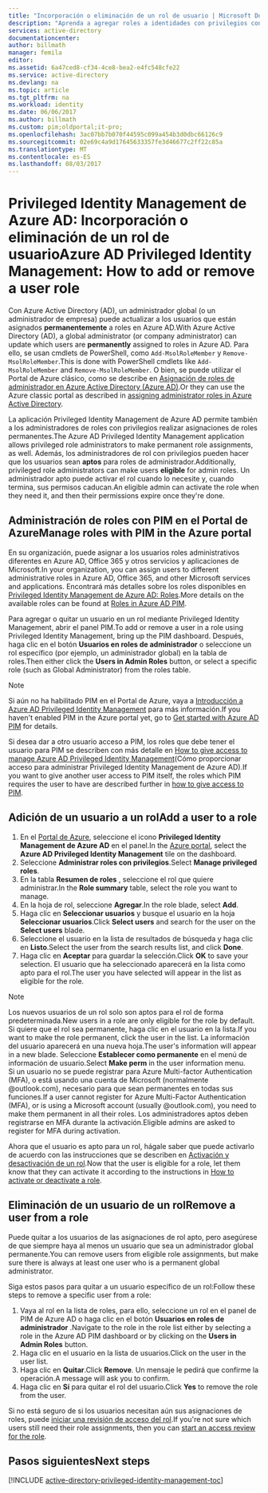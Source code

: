 ```yaml
---
title: "Incorporación o eliminación de un rol de usuario | Microsoft Docs"
description: "Aprenda a agregar roles a identidades con privilegios con la aplicación Privileged Identity Management de Azure Active Directory."
services: active-directory
documentationcenter: 
author: billmath
manager: femila
editor: 
ms.assetid: 6a47ced8-cf34-4ce8-bea2-e4fc548cfe22
ms.service: active-directory
ms.devlang: na
ms.topic: article
ms.tgt_pltfrm: na
ms.workload: identity
ms.date: 06/06/2017
ms.author: billmath
ms.custom: pim;oldportal;it-pro;
ms.openlocfilehash: 3ac07bb7b070f44595c099a454b3d0dbc66126c9
ms.sourcegitcommit: 02e69c4a9d17645633357fe3d46677c2ff22c85a
ms.translationtype: MT
ms.contentlocale: es-ES
ms.lasthandoff: 08/03/2017
---
```

# <a name="azure-ad-privileged-identity-management-how-to-add-or-remove-a-user-role"></a><span data-ttu-id="12426-103">Privileged Identity Management de Azure AD: Incorporación o eliminación de un rol de usuario</span><span class="sxs-lookup"><span data-stu-id="12426-103">Azure AD Privileged Identity Management: How to add or remove a user role</span></span>
<span data-ttu-id="12426-104">Con Azure Active Directory (AD), un administrador global (o un administrador de empresa) puede actualizar a los usuarios que están asignados **permanentemente** a roles en Azure AD.</span><span class="sxs-lookup"><span data-stu-id="12426-104">With Azure Active Directory (AD), a global administrator (or company administrator) can update which users are **permanently** assigned to roles in Azure AD.</span></span> <span data-ttu-id="12426-105">Para ello, se usan cmdlets de PowerShell, como `Add-MsolRoleMember` y `Remove-MsolRoleMember`.</span><span class="sxs-lookup"><span data-stu-id="12426-105">This is done with PowerShell cmdlets like `Add-MsolRoleMember` and `Remove-MsolRoleMember`.</span></span> <span data-ttu-id="12426-106">O bien, se puede utilizar el Portal de Azure clásico, como se describe en [Asignación de roles de administrador en Azure Active Directory (Azure AD)](active-directory-assign-admin-roles.md).</span><span class="sxs-lookup"><span data-stu-id="12426-106">Or they can use the Azure classic portal as described in [assigning administrator roles in Azure Active Directory](active-directory-assign-admin-roles.md).</span></span>

<span data-ttu-id="12426-107">La aplicación Privileged Identity Management de Azure AD permite también a los administradores de roles con privilegios realizar asignaciones de roles permanentes.</span><span class="sxs-lookup"><span data-stu-id="12426-107">The Azure AD Privileged Identity Management application allows privileged role administrators to make permanent role assignments, as well.</span></span> <span data-ttu-id="12426-108">Además, los administradores de rol con privilegios pueden hacer que los usuarios sean **aptos** para roles de administrador.</span><span class="sxs-lookup"><span data-stu-id="12426-108">Additionally, privileged role administrators can make users **eligible** for admin roles.</span></span> <span data-ttu-id="12426-109">Un administrador apto puede activar el rol cuando lo necesite y, cuando termina, sus permisos caducan.</span><span class="sxs-lookup"><span data-stu-id="12426-109">An eligible admin can activate the role when they need it, and then their permissions expire once they're done.</span></span>

## <a name="manage-roles-with-pim-in-the-azure-portal"></a><span data-ttu-id="12426-110">Administración de roles con PIM en el Portal de Azure</span><span class="sxs-lookup"><span data-stu-id="12426-110">Manage roles with PIM in the Azure portal</span></span>
<span data-ttu-id="12426-111">En su organización, puede asignar a los usuarios roles administrativos diferentes en Azure AD, Office 365 y otros servicios y aplicaciones de Microsoft.</span><span class="sxs-lookup"><span data-stu-id="12426-111">In your organization, you can assign users to different administrative roles in Azure AD, Office 365, and other Microsoft services and applications.</span></span>  <span data-ttu-id="12426-112">Encontrará más detalles sobre los roles disponibles en [Privileged Identity Management de Azure AD: Roles](active-directory-privileged-identity-management-roles.md).</span><span class="sxs-lookup"><span data-stu-id="12426-112">More details on the available roles can be found at [Roles in Azure AD PIM](active-directory-privileged-identity-management-roles.md).</span></span>

<span data-ttu-id="12426-113">Para agregar o quitar un usuario en un rol mediante Privileged Identity Management, abrir el panel PIM.</span><span class="sxs-lookup"><span data-stu-id="12426-113">To add or remove a user in a role using Privileged Identity Management, bring up the PIM dashboard.</span></span> <span data-ttu-id="12426-114">Después, haga clic en el botón **Usuarios en roles de administrador** o seleccione un rol específico (por ejemplo, un administrador global) en la tabla de roles.</span><span class="sxs-lookup"><span data-stu-id="12426-114">Then either click the **Users in Admin Roles** button, or select a specific role (such as Global Administrator) from the roles table.</span></span>

> [!NOTE]
> <span data-ttu-id="12426-115">Si aún no ha habilitado PIM en el Portal de Azure, vaya a [Introducción a Azure AD Privileged Identity Management](active-directory-privileged-identity-management-getting-started.md) para más información.</span><span class="sxs-lookup"><span data-stu-id="12426-115">If you haven't enabled PIM in the Azure portal yet, go to [Get started with Azure AD PIM](active-directory-privileged-identity-management-getting-started.md) for details.</span></span>

<span data-ttu-id="12426-116">Si desea dar a otro usuario acceso a PIM, los roles que debe tener el usuario para PIM se describen con más detalle en [How to give access to manage Azure AD Privileged Identity Management](active-directory-privileged-identity-management-how-to-give-access-to-pim.md)(Cómo proporcionar acceso para administrar Privileged Identity Management de Azure AD).</span><span class="sxs-lookup"><span data-stu-id="12426-116">If you want to give another user access to PIM itself, the roles which PIM requires the user to have are described further in [how to give access to PIM](active-directory-privileged-identity-management-how-to-give-access-to-pim.md).</span></span>

## <a name="add-a-user-to-a-role"></a><span data-ttu-id="12426-117">Adición de un usuario a un rol</span><span class="sxs-lookup"><span data-stu-id="12426-117">Add a user to a role</span></span>
1. <span data-ttu-id="12426-118">En el [Portal de Azure](https://portal.azure.com/), seleccione el icono **Privileged Identity Management de Azure AD** en el panel.</span><span class="sxs-lookup"><span data-stu-id="12426-118">In the [Azure portal](https://portal.azure.com/), select the **Azure AD Privileged Identity Management** tile on the dashboard.</span></span>
2. <span data-ttu-id="12426-119">Seleccione **Administrar roles con privilegios**.</span><span class="sxs-lookup"><span data-stu-id="12426-119">Select **Manage privileged roles**.</span></span>
3. <span data-ttu-id="12426-120">En la tabla **Resumen de roles** , seleccione el rol que quiere administrar.</span><span class="sxs-lookup"><span data-stu-id="12426-120">In the **Role summary** table, select the role you want to manage.</span></span>
4. <span data-ttu-id="12426-121">En la hoja de rol, seleccione **Agregar**.</span><span class="sxs-lookup"><span data-stu-id="12426-121">In the role blade, select **Add**.</span></span>
5. <span data-ttu-id="12426-122">Haga clic en **Seleccionar usuarios** y busque el usuario en la hoja **Seleccionar usuarios**.</span><span class="sxs-lookup"><span data-stu-id="12426-122">Click **Select users** and search for the user on the **Select users** blade.</span></span>  
6. <span data-ttu-id="12426-123">Seleccione el usuario en la lista de resultados de búsqueda y haga clic en **Listo**.</span><span class="sxs-lookup"><span data-stu-id="12426-123">Select the user from the search results list, and click **Done**.</span></span>
7. <span data-ttu-id="12426-124">Haga clic en **Aceptar** para guardar la selección.</span><span class="sxs-lookup"><span data-stu-id="12426-124">Click **OK** to save your selection.</span></span> <span data-ttu-id="12426-125">El usuario que ha seleccionado aparecerá en la lista como apto para el rol.</span><span class="sxs-lookup"><span data-stu-id="12426-125">The user you have selected will appear in the list as eligible for the role.</span></span>

> [!NOTE]
> <span data-ttu-id="12426-126">Los nuevos usuarios de un rol solo son aptos para el rol de forma predeterminada.</span><span class="sxs-lookup"><span data-stu-id="12426-126">New users in a role are only eligible for the role by default.</span></span> <span data-ttu-id="12426-127">Si quiere que el rol sea permanente, haga clic en el usuario en la lista.</span><span class="sxs-lookup"><span data-stu-id="12426-127">If you want to make the role permanent, click the user in the list.</span></span> <span data-ttu-id="12426-128">La información del usuario aparecerá en una nueva hoja.</span><span class="sxs-lookup"><span data-stu-id="12426-128">The user's information will appear in a new blade.</span></span> <span data-ttu-id="12426-129">Seleccione **Establecer como permanente** en el menú de información de usuario.</span><span class="sxs-lookup"><span data-stu-id="12426-129">Select **Make perm** in the user information menu.</span></span>  
> <span data-ttu-id="12426-130">Si un usuario no se puede registrar para Azure Multi-factor Authentication (MFA), o está usando una cuenta de Microsoft (normalmente @outlook.com), necesario para que sean permanentes en todas sus funciones.</span><span class="sxs-lookup"><span data-stu-id="12426-130">If a user cannot register for Azure Multi-Factor Authentication (MFA), or is using a Microsoft account (usually @outlook.com), you need to make them permanent in all their roles.</span></span> <span data-ttu-id="12426-131">Los administradores aptos deben registrarse en MFA durante la activación.</span><span class="sxs-lookup"><span data-stu-id="12426-131">Eligible admins are asked to register for MFA during activation.</span></span>

<span data-ttu-id="12426-132">Ahora que el usuario es apto para un rol, hágale saber que puede activarlo de acuerdo con las instrucciones que se describen en [Activación y desactivación de un rol](active-directory-privileged-identity-management-how-to-activate-role.md).</span><span class="sxs-lookup"><span data-stu-id="12426-132">Now that the user is eligible for a role, let them know that they can activate it according to the instructions in [How to activate or deactivate a role](active-directory-privileged-identity-management-how-to-activate-role.md).</span></span>

## <a name="remove-a-user-from-a-role"></a><span data-ttu-id="12426-133">Eliminación de un usuario de un rol</span><span class="sxs-lookup"><span data-stu-id="12426-133">Remove a user from a role</span></span>
<span data-ttu-id="12426-134">Puede quitar a los usuarios de las asignaciones de rol apto, pero asegúrese de que siempre haya al menos un usuario que sea un administrador global permanente.</span><span class="sxs-lookup"><span data-stu-id="12426-134">You can remove users from eligible role assignments, but make sure there is always at least one user who is a permanent global administrator.</span></span>

<span data-ttu-id="12426-135">Siga estos pasos para quitar a un usuario específico de un rol:</span><span class="sxs-lookup"><span data-stu-id="12426-135">Follow these steps to remove a specific user from a role:</span></span>

1. <span data-ttu-id="12426-136">Vaya al rol en la lista de roles, para ello, seleccione un rol en el panel de PIM de Azure AD o haga clic en el botón **Usuarios en roles de administrador** .</span><span class="sxs-lookup"><span data-stu-id="12426-136">Navigate to the role in the role list either by selecting a role in the Azure AD PIM dashboard or by clicking on the **Users in Admin Roles** button.</span></span>
2. <span data-ttu-id="12426-137">Haga clic en el usuario en la lista de usuarios.</span><span class="sxs-lookup"><span data-stu-id="12426-137">Click on the user in the user list.</span></span>
3. <span data-ttu-id="12426-138">Haga clic en **Quitar**.</span><span class="sxs-lookup"><span data-stu-id="12426-138">Click **Remove**.</span></span> <span data-ttu-id="12426-139">Un mensaje le pedirá que confirme la operación.</span><span class="sxs-lookup"><span data-stu-id="12426-139">A message will ask you to confirm.</span></span>
4. <span data-ttu-id="12426-140">Haga clic en **Sí** para quitar el rol del usuario.</span><span class="sxs-lookup"><span data-stu-id="12426-140">Click **Yes** to remove the role from the user.</span></span>

<span data-ttu-id="12426-141">Si no está seguro de si los usuarios necesitan aún sus asignaciones de roles, puede [iniciar una revisión de acceso del rol](active-directory-privileged-identity-management-how-to-start-security-review.md).</span><span class="sxs-lookup"><span data-stu-id="12426-141">If you're not sure which users still need their role assignments, then you can [start an access review for the role](active-directory-privileged-identity-management-how-to-start-security-review.md).</span></span>

## <a name="next-steps"></a><span data-ttu-id="12426-142">Pasos siguientes</span><span class="sxs-lookup"><span data-stu-id="12426-142">Next steps</span></span>
[!INCLUDE [active-directory-privileged-identity-management-toc](../../includes/active-directory-privileged-identity-management-toc.md)]

